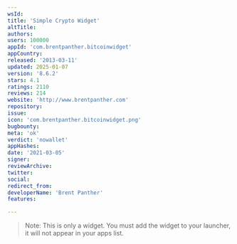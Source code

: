 ```yaml
---
wsId: 
title: 'Simple Crypto Widget'
altTitle: 
authors: 
users: 100000
appId: 'com.brentpanther.bitcoinwidget'
appCountry: 
released: '2013-03-11'
updated: 2025-01-07
version: '8.6.2'
stars: 4.1
ratings: 2110
reviews: 214
website: 'http://www.brentpanther.com'
repository: 
issue: 
icon: 'com.brentpanther.bitcoinwidget.png'
bugbounty: 
meta: 'ok'
verdict: 'nowallet'
appHashes: 
date: '2021-03-05'
signer: 
reviewArchive: 
twitter: 
social: 
redirect_from: 
developerName: 'Brent Panther'
features: 

---
```


> Note: This is only a widget. You must add the widget to your launcher, it will
  not appear in your apps list.

